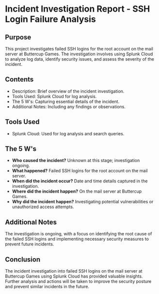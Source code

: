 # Incident Investigation Report - SSH Login Failure Analysis

## Purpose
This project investigates failed SSH logins for the root account on the mail server at Buttercup Games. The investigation involves using Splunk Cloud to analyze log data, identify security issues, and assess the severity of the incident.

## Contents
- Description: Brief overview of the incident investigation.
- Tools Used: Splunk Cloud for log analysis.
- The 5 W's: Capturing essential details of the incident.
- Additional Notes: Including any findings or observations.

## Tools Used
- Splunk Cloud: Used for log analysis and search queries.

## The 5 W's
- **Who caused the incident?** Unknown at this stage; investigation ongoing.
- **What happened?** Failed SSH logins for the root account on the mail server.
- **When did the incident occur?** Date and time details captured in the investigation.
- **Where did the incident happen?** On the mail server at Buttercup Games.
- **Why did the incident happen?** Investigating potential vulnerabilities or unauthorized access attempts.

## Additional Notes
The investigation is ongoing, with a focus on identifying the root cause of the failed SSH logins and implementing necessary security measures to prevent future incidents.

## Conclusion
The incident investigation into failed SSH logins on the mail server at Buttercup Games using Splunk Cloud has provided valuable insights. Further analysis and actions will be taken to improve the security posture and prevent similar incidents in the future.
